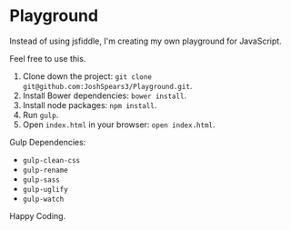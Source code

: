 # Playground

Instead of using jsfiddle, I'm creating my own playground for JavaScript.

Feel free to use this.<br>
1. Clone down the project: `git clone git@github.com:JoshSpears3/Playground.git`.
2. Install Bower dependencies: `bower install`.
3. Install node packages: `npm install`.
4. Run `gulp`.
5. Open `index.html` in your browser: `open index.html`.

Gulp Dependencies:
- `gulp-clean-css`
- `gulp-rename`
- `gulp-sass`
- `gulp-uglify`
- `gulp-watch`

Happy Coding.
